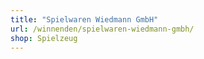 ```yaml
---
title: "Spielwaren Wiedmann GmbH"
url: /winnenden/spielwaren-wiedmann-gmbh/
shop: Spielzeug
---
```

